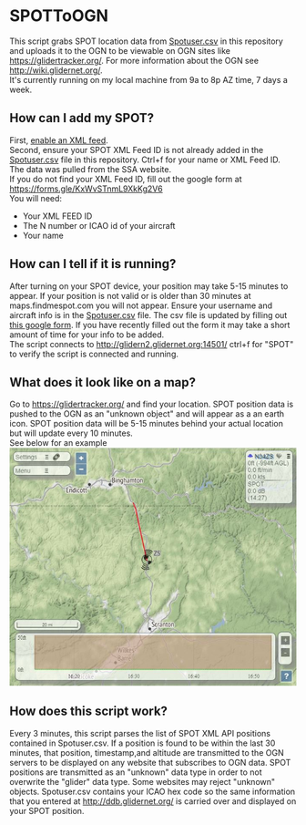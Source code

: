 # SPOTToOGN
This script grabs SPOT location data from [Spotuser.csv](https://github.com/DavisChappins/SpotToOGN/blob/main/Spotuser.csv) in this repository and uploads it to the OGN to be viewable on OGN sites like https://glidertracker.org/. For more information about the OGN see http://wiki.glidernet.org/.  
It's currently running on my local machine from 9a to 8p AZ time, 7 days a week.
  
## How can I add my SPOT?
First, [enable an XML feed](https://www.findmespot.com/en-us/support/spot-x/get-help/general/spot-api-support).  
Second, ensure your SPOT XML Feed ID is not already added in the [Spotuser.csv](https://github.com/DavisChappins/SpotToOGN/blob/main/Spotuser.csv) file in this repository. Ctrl+f for your name or XML Feed ID. The data was pulled from the SSA website.   
If you do not find your XML Feed ID, fill out the google form at https://forms.gle/KxWvSTnmL9XkKg2V6  
You will need:
* Your XML FEED ID
* The N number or ICAO id of your aircraft
* Your name

## How can I tell if it is running?
After turning on your SPOT device, your position may take 5-15 minutes to appear. If your position is not valid or is older than 30 minutes at maps.findmespot.com you will not appear. Ensure your username and aircraft info is in the [Spotuser.csv](https://github.com/DavisChappins/SpotToOGN/blob/main/Spotuser.csv) file. The csv file is updated by filling out [this google form](https://forms.gle/KxWvSTnmL9XkKg2V6). If you have recently filled out the form it may take a short amount of time for your info to be added.  
The script connects to http://glidern2.glidernet.org:14501/ ctrl+f for "SPOT" to verify the script is connected and running.  

## What does it look like on a map?
Go to https://glidertracker.org/ and find your location. SPOT position data is pushed to the OGN as an "unknown object" and will appear as a an earth icon. SPOT position data will be 5-15 minutes behind your actual location but will update every 10 minutes.  
See below for an example  
![SPOT on glidertracker.org](https://github.com/DavisChappins/SpotToOGN/blob/main/Images/spot1.JPG?raw=true)

## How does this script work?
Every 3 minutes, this script parses the list of SPOT XML API positions contained in Spotuser.csv. If a position is found to be within the last 30 minutes, that position, timestamp,and  altitude are transmitted to the OGN servers to be displayed on any website that subscribes to OGN data. SPOT positions are transmitted as an "unknown" data type in order to not overwrite the "glider" data type. Some websites may reject "unknown" objects. Spotuser.csv contains your ICAO hex code so the same information that you entered at http://ddb.glidernet.org/ is carried over and displayed on your SPOT position.
